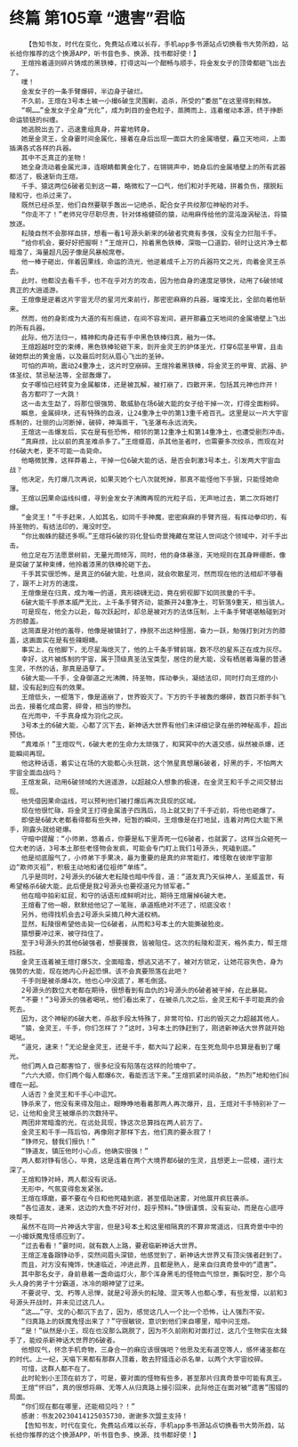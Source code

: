 # 终篇 第105章 “遗害”君临
        【告知书友，时代在变化，免费站点难以长存，手机app多书源站点切换看书大势所趋，站长给你推荐的这个换源APP，听书音色多、换源、找书都好使！】
       王煊拎着道则碎片铸成的黑铁棒，打得这叫一个酣畅与顺手，将金发女子的顶骨都砸飞出去了。
       噗！
       金发女子的一条手臂爆碎，半边身子破烂。
       不久前，王煊在3号本土被一小撮6破生灵围剿，追杀，所受的“委屈”在这里得到释放。
       “啊……”金发女子全身“光化”，成为刺目的金色粒子，蒸腾而上，连着催动本源，终于挣断命运锁链的纠缠。
       她逃脱出去了，迅速重组真身，并霍地转身。
       她是金灵王，全身霎时间金属化，接着在身后出现一面巨大的金属墙壁，矗立天地间，上面插满各式各样的兵器。
       其中不乏真正的圣物！
       她全身流动着金属光泽，连眼睛都黄金化了，在锵锵声中，她身后的金属墙壁上的所有武器都活了，极速斩向王煊。
       千手、猿这两位6破者见到这一幕，略微松了一口气，他们和对手死磕，拼着负伤，摆脱耘陵和守，也杀过来了。
       既然已经杀至，他们自然要联手轰出一记绝杀，配合女子共绞那位神秘的对手。
       “你走不了！”老师兄守尽职尽责，针对体格健硕的猿，动用麻传给他的混沌漩涡秘法，将猿放逐。
       耘陵自然不会那样血拼，想看一看1号源头新来的6破者究竟有多强，没有全力拦阻千手。
       “给你机会，要好好把握啊！”王煊开口，拎着黑色铁棒，深吸一口道韵，顿时让这片净土都暗澹了，海量超凡因子像是风暴般席卷。
       他一棒子砸出，伴着因果线，命运的流光，他逆着成千上万的兵器符文之光，向着金灵王杀去。
       此时，他都没去看千手，也不在乎对方的攻击，因为他自身的速度足够快，动用了6破领域真正的大逍遥游。
       王煊像是逆着这片宇宙无尽的星河光束前行，那密密麻麻的兵器，璀璨无比，全部向着他斩来。
       然而，他的身影成为大道的有形痕迹，在间不容发间，避开那矗立天地间的金属墙壁上飞出的所有兵器。
       此际，他万法归一，精神和肉身还有手中黑色铁棒归真，融为一体。
       王煊超越时空的束缚，黑色铁棒轮砸下来，剖开金灵王的护体圣光，打穿6层圣甲胃，且击破她祭出的黄金盾，以及最后时刻从眉心飞出的圣钟。
       可怕的声响，震动24重净土，这片时空崩碎。王煊拎着黑铁棒，将金灵王的甲胃、武器、护体圣纹、禁忌秘法等，全部轰爆了。
       女子哪怕已经转变为金属躯体，还是被瓦解，被打崩了，四散开来，包括其元神也炸开！
       各方都吓了一大跳！
       这一击太生勐了，将那位很强势、敢威胁在场6破大能的女子给干掉一次，打得全面粉碎。
       瞬息，金属碎块，还有特殊的血液，让24重净土中的第13重千疮百孔。这里是以一片大宇宙炼制的，壮丽的山河断掉，破碎，神海蒸干，飞圣瀑布永远消失。
       王煊这一击爆发后，实在是有些恐怖，相邻的第12重净土和第14重净土，也遭受剧烈冲击。
       “真麻烦，比以前的真圣难杀多了。”王煊蹙眉，杀其他圣者时，也需要多次绞杀，而现在对付6破大老，更不可能一击毙命。
       他略微犹豫，这样莽着上，干掉一位6破大能的话，是否会刺激3号本土，引发两大宇宙血战？
       他决定，先打爆几次再说，如果灭她个七八次就死掉，那真不能怪他下手狠，只能怪她命薄。
       王煊以因果命运线纠缠，寻到金发女子沸腾再现的光粒子后，无声地过去，第二次将她打爆。
       “金灵王！”千手赶来，人如其名，如同千手神魔，密密麻麻的手臂齐摇，有挥动拳印的，有持圣物的，有结法印的，淹没时空。
       “你比蜘蛛的腿还多啊。”王煊将6破的羽化登仙奇景掩藏在常驻人世间这个领域中，对千手出击。
       他立足在万法愿景树前，无量光雨倾泻，同时，他的身体暴涨，天地规则在其身畔绷断，像是突破了某种束缚，他拎着漆黑的铁棒抡砸下去。
       千手其实很恐怖，是真正的6破大能，吐息间，就会吹散星河，然而现在他的法相却不够看了，跟不上对方的速度。
       王煊像是在归真，成为唯一的道，真形磅礴无边，竟在俯视脚下如同孩童的千手。
       6破大能千手原本威严无比，上千条手臂齐动，能撕开24重净土，可斩落9重天，相当骇人。
       可是现在，他全力以赴，每次跃起时，却总是被对方的法体压制，上千条手臂堪堪触碰到对方的膝盖。
       这简直是对他的羞辱，他像是被镇封了，挣脱不出这种怪圈，奋力一跃，勉强打到对方的膝盖，这画面实在是有些辣眼睛。
       事实上，在他脚下，无尽星海熄灭了，他的上千条手臂前端，数不尽的星系正在成为灰尽。
       幸好，这片被炼制的宇宙，属于顶级真圣法宝类型，居住的是大能，没有栖居着海量的普通生灵，不然的话，那真是造孽了。
       6破大能——千手，全身御道之光沸腾，持圣物，挥动拳头，凝结法印，同时打向王煊的小腿，没有起到应有的效果。
       王煊低头，一棍落下，像是道崩了，世界毁灭了。下方的千手被轰的爆碎，数百只断手斜飞出去，接着化成血雾，碎骨，相当的惨烈。
       在光雨中，千手真身成为羽化之灰。
       3号本土的6破大能，心都了沉下去，新神话大世界有他们未详细记录在册的神秘高手，超出预估。
       “真难杀！”王煊叹气，6破大老的生命力太顽强了，和冥冥中的大道交感，纵然被杀爆，还能瞬间再现。
       他这种话语，着实让在场的大能都心头狂跳，这个煞星真想屠6破者，好黑的手，不怕两大宇宙全面血战吗？
       王煊发飙，动用6破领域的大逍遥游，以超越众人想象的极速，在金灵王和千手之间交替出现。
       他凭借因果命运线，可以预判他们被打爆后再次具现的区域。
       现在他很忙碌，将金灵王打得金属渣子四溅后，马上就又到了千手近前，将他也砸爆了。
       即使是6破大老都看得都有些失神，短暂的瞬间，王煊像是在打地鼠，连着对两位大能下黑手，刚露头就给砸爆。
       守暗中提醒：“小师弟，悠着点，你要是私下里弄死一位6破者，也就罢了。这样当众砸死一位大老的话，3号本土那些老怪物会发疯，可能会专门盯上我们1号源头，死磕到底。”
       他是彻底服气了，小师弟下手果决，最为重要的是真的非常能打，难怪敢在彼岸宇宙那边“欺师灭祖”，积极主动地和诸位祖师“单练”。
       几乎是同时，2号源头的6破大老耘陵也暗中传音，道：“道友真乃天纵神人，圣威盖世，有希望格杀6破大能，此后便是我2号源头也要视道兄为领军者。”
       他在暗中拍彩虹屁，和守的话语形成鲜明对比，期待王煊屠掉6破大老。
       王煊看了他一眼，默默给他记了一笔账，承道瓶绝对不还了，彻底没收！
       另外，他得找机会去2号源头采摘几种大道权柄。
       显然，耘陵很希望他击毙一位6破者，从而和3号本土的大能撕破脸皮。
       猿想要冲过来，被守挡住了。
       至于3号源头的其他6破强者，想要援救，皆被阻住。这次的耘陵和混天，格外卖力，帮王煊挡敌。
       金灵王连着被王煊打爆5次，全面暗澹，想逃又逃不了，被对方锁定，让她花容失色，身为强势的大能，现在她内心升起恐惧，该不会真要殒落在此吧？
       千手则是被杀爆4次，他也心中没底了，寒毛倒竖。
       2号源头的数位大老都在期待，很想看到有血仇的3号源头的6破者被干掉，在此暴毙。
       “不要！”3号源头的强者喝吼，他们看出来了，在被杀几次之后，金灵王和千手可能真的会死去。
       因为，这个神秘的6破大老，杀敌手段太特殊了，非常可怕，打出的毁灭之力超越其他人。
       “猿，金灵王，千手，你们怎样了？”这时，3号本土的铮赶到了，刚进新神话大世界就开始喝吼。
       “道兄，速来！”无论是金灵王，还是千手，都大叫了起来，在生死危局中总算是看到了曙光。
       他们两人自己都害怕了，很多纪没有陷落在这样的险境中了。
       “六六大顺，你们两个每人都爆6次，看能否活下来。”王煊抓紧时间杀敌，“热烈”地和他们纠缠在一起。
       人话否？金灵王和千手心中诅咒。
       铮杀来了，他没有来得及阻止，眼睁睁地看着那两人再次爆开，且，王煊对千手特别补了一记，让他和金灵王被爆杀的次数持平。
       两团非常暗澹的光，在远处具现，铮这次总算挡在两人前方了。
       金灵王和千手一阵后怕，再像刚才那样下去，他们真的要永寂了！
       “铮师兄，替我们报仇！”
       “铮道友，镇压他时小心点，他确实很强！”
       两人都对铮有信心，毕竟，这是连着在两个大境界都6破的生灵，且想更上一层楼，道行太深了。
       王煊和铮对峙，两人都没有说话。
       无形中，气氛变得愈发紧张。
       王煊在琢磨，要不要在今日和他死磕到底，甚至借助迷雾，对他展开疯狂袭杀。
       “各位道友，速来，这边的大鱼不好对付，超乎预料。”铮很谨慎，没有妄动，而是在心底呼唤帮手。
       虽然不在同一片神话大宇宙，但是3号本土和这里相隔真的不算非常遥远，归真奇景中中的一小撮妖魔鬼怪感应到了。
       “过去看看！”霎时间，就有数人上路，要君临新神话大世界。
       王煊正准备跟铮动手，突然间眉头深锁，他感觉到了，新神话大世界又有顶尖强者赶到了。
       而且，对方没有掩饰，快速临近，冲进此界，且都是熟人，是来自归真奇景中的“遗害”。
       其中那名女子，身前悬着一盏命运灯火，那个浑身黑毛的怪物血气惊世，撕裂时空，那个鸟头人身的男子十分霸道，冰冷的眼神望了过来。
       不要说守、戈、朽等人忌惮，就是2号源头的耘陵、混天等人也都心季，有些发懵，以前和3号源头开战时，并未见过这几人。
       “这……”守、戈的心都沉下去了，因为，感觉这几人一个比一个恐怖，让人强烈不安。
       “归真路上的妖魔鬼怪出来了？”守很敏锐，意识到他们来自哪里，暗中问王煊。
       “是！”纵然是小王，现在也没那么跳脱了，因为不久前刚和对面打过，这几个生物实在太棘手了，能绞杀新神话大世界的6破者。
       他想叹气，怀念手机奇物，三身合一的麻应该很强吧？他思及无有道空等人，感怀诸圣都在的时代。上一纪，天塌下来都有那群人顶着，敢去狩猎连必杀名单，以两个大宇宙绞碎。
       可惜，这群人都不在了。
       此时轮到小王顶在前方了，可是，要对面的怪物有些多，甚至那片归真奇景中可能有真王。
       王煊“怀旧”，真的很想将麻、无等人从归真路上接引回来，此际他正在面对被“遗害”围猎的局面。
       “你们现在都在哪里，还能相见吗？！”
       感谢：书友20230414125035730，谢谢多次盟主支持！
       【告知书友，时代在变化，免费站点难以长存，手机app多书源站点切换看书大势所趋，站长给你推荐的这个换源APP，听书音色多、换源、找书都好使！】